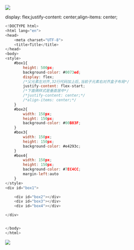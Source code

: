 ![](https://ae01.alicdn.com/kf/H075d46cf6d7e49b29795d4d87564f52dg.jpg)

display: flex;justify-content: center;align-items: center;

```javascript
<!DOCTYPE html>
<html lang="en">
<head>
    <meta charset="UTF-8">
    <title>Title</title>
</head>
<body>
<style>
    #box1{
        height: 500px;
        background-color: #0073ed;
        display: flex;
        /*父元素左对齐,32行代码加上后,当前子元素右对齐盒子布局*/
        justify-content: flex-start;
        /*下面俩样式是垂直居中*/
        /*justify-content: center;*/
        /*align-items: center;*/
    }
    #box2{
        width: 150px;
        height: 150px;
        background-color: #00B83F;
    }
    #box3{
        width: 150px;
        height: 150px;
        background-color: #e4293c;
    }
    #box4{
        width: 150px;
        height: 150px;
        background-color: #7EC4CC;
        margin-left:auto
    }
</style>
<div id="box1">

    <div id="box2"></div>
    <div id="box3"></div>
    <div id="box4"></div>

</div>


</body>
</html>
```

![](https://s1.ax1x.com/2020/08/31/dL8TQU.png)